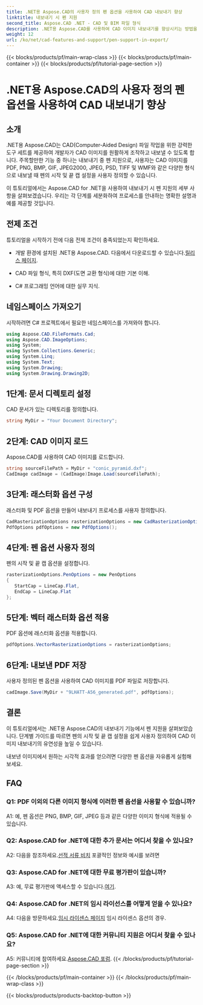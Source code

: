 ```yaml
---
title: .NET용 Aspose.CAD의 사용자 정의 펜 옵션을 사용하여 CAD 내보내기 향상
linktitle: 내보내기 시 펜 지원
second_title: Aspose.CAD .NET - CAD 및 BIM 파일 형식
description: .NET용 Aspose.CAD를 사용하여 CAD 이미지 내보내기를 향상시키는 방법을 알아보세요. PDF, PNG, BMP 등의 멋진 시각적 개체를 위해 펜 옵션을 사용자 정의하세요.
weight: 12
url: /ko/net/cad-features-and-support/pen-support-in-export/
---
```


{{< blocks/products/pf/main-wrap-class >}}
{{< blocks/products/pf/main-container >}}
{{< blocks/products/pf/tutorial-page-section >}}

# .NET용 Aspose.CAD의 사용자 정의 펜 옵션을 사용하여 CAD 내보내기 향상

## 소개

.NET용 Aspose.CAD는 CAD(Computer-Aided Design) 파일 작업을 위한 강력한 도구 세트를 제공하여 개발자가 CAD 이미지를 원활하게 조작하고 내보낼 수 있도록 합니다. 주목할만한 기능 중 하나는 내보내기 중 펜 지원으로, 사용자는 CAD 이미지를 PDF, PNG, BMP, GIF, JPEG2000, JPEG, PSD, TIFF 및 WMF와 같은 다양한 형식으로 내보낼 때 펜의 시작 및 끝 캡 설정을 사용자 정의할 수 있습니다.

이 튜토리얼에서는 Aspose.CAD for .NET을 사용하여 내보내기 시 펜 지원의 세부 사항을 살펴보겠습니다. 우리는 각 단계를 세분화하여 프로세스를 안내하는 명확한 설명과 예를 제공할 것입니다.

## 전제 조건

튜토리얼을 시작하기 전에 다음 전제 조건이 충족되었는지 확인하세요.

- 개발 환경에 설치된 .NET용 Aspose.CAD. 다음에서 다운로드할 수 있습니다.[릴리스 페이지](https://releases.aspose.com/cad/net/).

- CAD 파일 형식, 특히 DXF(도면 교환 형식)에 대한 기본 이해.

- C# 프로그래밍 언어에 대한 실무 지식.

## 네임스페이스 가져오기

시작하려면 C# 프로젝트에서 필요한 네임스페이스를 가져와야 합니다.

```csharp
using Aspose.CAD.FileFormats.Cad;
using Aspose.CAD.ImageOptions;
using System;
using System.Collections.Generic;
using System.Linq;
using System.Text;
using System.Drawing;
using System.Drawing.Drawing2D;
```

## 1단계: 문서 디렉토리 설정

CAD 문서가 있는 디렉토리를 정의합니다.

```csharp
string MyDir = "Your Document Directory";
```

## 2단계: CAD 이미지 로드

Aspose.CAD를 사용하여 CAD 이미지를 로드합니다.

```csharp
string sourceFilePath = MyDir + "conic_pyramid.dxf";
CadImage cadImage = (CadImage)Image.Load(sourceFilePath);
```

## 3단계: 래스터화 옵션 구성

래스터화 및 PDF 옵션을 만들어 내보내기 프로세스를 사용자 정의합니다.

```csharp
CadRasterizationOptions rasterizationOptions = new CadRasterizationOptions();
PdfOptions pdfOptions = new PdfOptions();
```

## 4단계: 펜 옵션 사용자 정의

펜의 시작 및 끝 캡 옵션을 설정합니다.

```csharp
rasterizationOptions.PenOptions = new PenOptions
{
   StartCap = LineCap.Flat,
   EndCap = LineCap.Flat
};
```

## 5단계: 벡터 래스터화 옵션 적용

PDF 옵션에 래스터화 옵션을 적용합니다.

```csharp
pdfOptions.VectorRasterizationOptions = rasterizationOptions;
```

## 6단계: 내보낸 PDF 저장

사용자 정의된 펜 옵션을 사용하여 CAD 이미지를 PDF 파일로 저장합니다.

```csharp
cadImage.Save(MyDir + "9LHATT-A56_generated.pdf", pdfOptions);
```

## 결론

이 튜토리얼에서는 .NET용 Aspose.CAD의 내보내기 기능에서 펜 지원을 살펴보았습니다. 단계별 가이드를 따르면 펜의 시작 및 끝 캡 설정을 쉽게 사용자 정의하여 CAD 이미지 내보내기의 유연성을 높일 수 있습니다.

내보낸 이미지에서 원하는 시각적 효과를 얻으려면 다양한 펜 옵션을 자유롭게 실험해 보세요.

## FAQ

### Q1: PDF 이외의 다른 이미지 형식에 이러한 펜 옵션을 사용할 수 있습니까?

A1: 예, 펜 옵션은 PNG, BMP, GIF, JPEG 등과 같은 다양한 이미지 형식에 적용될 수 있습니다.

### Q2: Aspose.CAD for .NET에 대한 추가 문서는 어디서 찾을 수 있나요?

 A2: 다음을 참조하세요.[선적 서류 비치](https://reference.aspose.com/cad/net/) 포괄적인 정보와 예시를 보려면

### Q3: Aspose.CAD for .NET에 대한 무료 평가판이 있습니까?

 A3: 예, 무료 평가판에 액세스할 수 있습니다.[여기](https://releases.aspose.com/).

### Q4: Aspose.CAD for .NET의 임시 라이선스를 어떻게 얻을 수 있나요?

 A4: 다음을 방문하세요.[임시 라이센스 페이지](https://purchase.aspose.com/temporary-license/) 임시 라이센스 옵션의 경우.

### Q5: Aspose.CAD for .NET에 대한 커뮤니티 지원은 어디서 찾을 수 있나요?

 A5: 커뮤니티에 참여하세요.[Aspose.CAD 포럼](https://forum.aspose.com/c/cad/19).
{{< /blocks/products/pf/tutorial-page-section >}}

{{< /blocks/products/pf/main-container >}}
{{< /blocks/products/pf/main-wrap-class >}}

{{< blocks/products/products-backtop-button >}}
